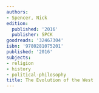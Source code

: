 ```yaml
---
authors:
- Spencer, Nick
edition:
  published: '2016'
  publisher: SPCK
goodreads: '32467304'
isbn: '9780281075201'
published: '2016'
subjects:
- religion
- history
- political-philosophy
title: The Evolution of the West
---
```


